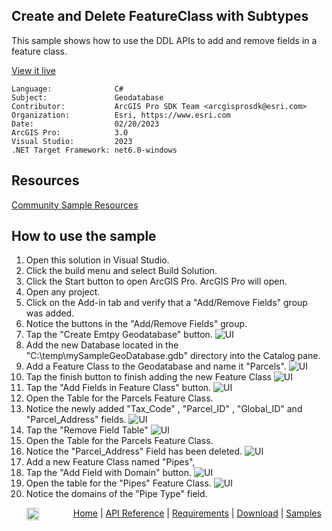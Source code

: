 ## Create and Delete FeatureClass with Subtypes

<!-- TODO: Write a brief abstract explaining this sample -->
This sample shows how to use the DDL APIs to add and remove fields in a feature class.
  


<a href="https://pro.arcgis.com/en/pro-app/sdk/" target="_blank">View it live</a>

<!-- TODO: Fill this section below with metadata about this sample-->
```
Language:              C#
Subject:               Geodatabase
Contributor:           ArcGIS Pro SDK Team <arcgisprosdk@esri.com>
Organization:          Esri, https://www.esri.com
Date:                  02/20/2023
ArcGIS Pro:            3.0
Visual Studio:         2023
.NET Target Framework: net6.0-windows
```

## Resources

[Community Sample Resources](https://github.com/Esri/arcgis-pro-sdk-community-samples#resources)


## How to use the sample
<!-- TODO: Explain how this sample can be used. To use images in this section, create the image file in your sample project's screenshots folder. Use relative url to link to this image using this syntax: ![My sample Image](FacePage/SampleImage.png) -->
1. Open this solution in Visual Studio.  
1. Click the build menu and select Build Solution.  
1. Click the Start button to open ArcGIS Pro. ArcGIS Pro will open.    
1. Open any project. 
1. Click on the Add-in tab and verify that a "Add/Remove Fields" group was added.  
1. Notice the buttons in the "Add/Remove Fields" group.
1. Tap the "Create Emtpy Geodatabase" button.
![UI](Screenshots/Screen0.png)
1. Add the new Database located in the "C:\temp\mySampleGeoDatabase.gdb" directory into the Catalog pane. 
1. Add a Feature Class to the Geodatabase and name it "Parcels".
![UI](Screenshots/Screen1.png)
1. Tap the finish button to finish adding the new Feature Class
![UI](Screenshots/Screen2.png)
1. Tap the "Add Fields in Feature Class" button.
![UI](Screenshots/Screen3.png)
1. Open the Table for the Parcels Feature Class.
1. Notice the newly added "Tax_Code" , "Parcel_ID" , "Global_ID" and "Parcel_Address" fields.
![UI](Screenshots/Screen4.png)
1. Tap the "Remove Field Table"
![UI](Screenshots/Screen8.png)
1. Open the Table for the Parcels Feature Class.
1. Notice the "Parcel_Address" Field has been deleted.
![UI](Screenshots/Screen5.png) 
1. Add a new Feature Class named "Pipes",
1. Tap the "Add Field with Domain" button.
![UI](Screenshots/Screen6.png) 
1. Open the table for the "Pipes" Feature Class.
![UI](Screenshots/Screen7.png) 
1. Notice the domains of the "Pipe Type" field. 


  


<!-- End -->

&nbsp;&nbsp;&nbsp;&nbsp;&nbsp;&nbsp;<img src="https://esri.github.io/arcgis-pro-sdk/images/ArcGISPro.png"  alt="ArcGIS Pro SDK for Microsoft .NET Framework" height = "20" width = "20" align="top"  >
&nbsp;&nbsp;&nbsp;&nbsp;&nbsp;&nbsp;&nbsp;&nbsp;&nbsp;&nbsp;&nbsp;&nbsp;
[Home](https://github.com/Esri/arcgis-pro-sdk/wiki) | <a href="https://pro.arcgis.com/en/pro-app/latest/sdk/api-reference" target="_blank">API Reference</a> | [Requirements](https://github.com/Esri/arcgis-pro-sdk/wiki#requirements) | [Download](https://github.com/Esri/arcgis-pro-sdk/wiki#installing-arcgis-pro-sdk-for-net) | <a href="https://github.com/esri/arcgis-pro-sdk-community-samples" target="_blank">Samples</a>
